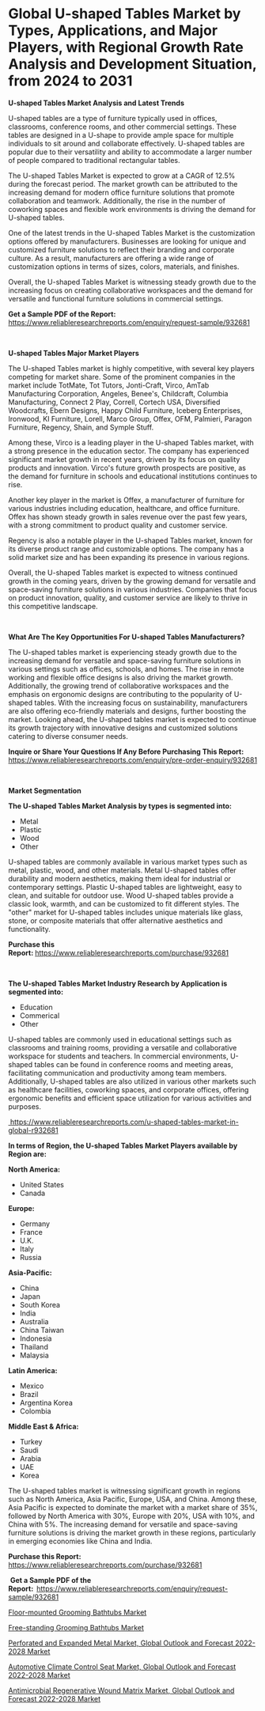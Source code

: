 <p><h1>Global U-shaped Tables Market by Types, Applications, and Major Players, with Regional Growth Rate Analysis and Development Situation, from 2024 to 2031</h1></p><p><strong>U-shaped Tables Market Analysis and Latest Trends</strong></p>
<p><p>U-shaped tables are a type of furniture typically used in offices, classrooms, conference rooms, and other commercial settings. These tables are designed in a U-shape to provide ample space for multiple individuals to sit around and collaborate effectively. U-shaped tables are popular due to their versatility and ability to accommodate a larger number of people compared to traditional rectangular tables.</p><p>The U-shaped Tables Market is expected to grow at a CAGR of 12.5% during the forecast period. The market growth can be attributed to the increasing demand for modern office furniture solutions that promote collaboration and teamwork. Additionally, the rise in the number of coworking spaces and flexible work environments is driving the demand for U-shaped tables.</p><p>One of the latest trends in the U-shaped Tables Market is the customization options offered by manufacturers. Businesses are looking for unique and customized furniture solutions to reflect their branding and corporate culture. As a result, manufacturers are offering a wide range of customization options in terms of sizes, colors, materials, and finishes.</p><p>Overall, the U-shaped Tables Market is witnessing steady growth due to the increasing focus on creating collaborative workspaces and the demand for versatile and functional furniture solutions in commercial settings.</p></p>
<p><strong>Get a Sample PDF of the Report:&nbsp;</strong> <a href="https://www.reliableresearchreports.com/enquiry/request-sample/932681">https://www.reliableresearchreports.com/enquiry/request-sample/932681</a></p>
<p>&nbsp;</p>
<p><strong>U-shaped Tables Major Market Players</strong></p>
<p><p>The U-shaped Tables market is highly competitive, with several key players competing for market share. Some of the prominent companies in the market include TotMate, Tot Tutors, Jonti-Craft, Virco, AmTab Manufacturing Corporation, Angeles, Benee's, Childcraft, Columbia Manufacturing, Connect 2 Play, Correll, Cortech USA, Diversified Woodcrafts, Ebern Designs, Happy Child Furniture, Iceberg Enterprises, Ironwood, KI Furniture, Lorell, Marco Group, Offex, OFM, Palmieri, Paragon Furniture, Regency, Shain, and Symple Stuff.</p><p>Among these, Virco is a leading player in the U-shaped Tables market, with a strong presence in the education sector. The company has experienced significant market growth in recent years, driven by its focus on quality products and innovation. Virco's future growth prospects are positive, as the demand for furniture in schools and educational institutions continues to rise.</p><p>Another key player in the market is Offex, a manufacturer of furniture for various industries including education, healthcare, and office furniture. Offex has shown steady growth in sales revenue over the past few years, with a strong commitment to product quality and customer service.</p><p>Regency is also a notable player in the U-shaped Tables market, known for its diverse product range and customizable options. The company has a solid market size and has been expanding its presence in various regions.</p><p>Overall, the U-shaped Tables market is expected to witness continued growth in the coming years, driven by the growing demand for versatile and space-saving furniture solutions in various industries. Companies that focus on product innovation, quality, and customer service are likely to thrive in this competitive landscape.</p></p>
<p>&nbsp;</p>
<p><strong>What Are The Key Opportunities For U-shaped Tables Manufacturers?</strong></p>
<p><p>The U-shaped tables market is experiencing steady growth due to the increasing demand for versatile and space-saving furniture solutions in various settings such as offices, schools, and homes. The rise in remote working and flexible office designs is also driving the market growth. Additionally, the growing trend of collaborative workspaces and the emphasis on ergonomic designs are contributing to the popularity of U-shaped tables. With the increasing focus on sustainability, manufacturers are also offering eco-friendly materials and designs, further boosting the market. Looking ahead, the U-shaped tables market is expected to continue its growth trajectory with innovative designs and customized solutions catering to diverse consumer needs.</p></p>
<p><strong>Inquire or Share Your Questions If Any Before Purchasing This Report:</strong> <a href="https://www.reliableresearchreports.com/enquiry/pre-order-enquiry/932681">https://www.reliableresearchreports.com/enquiry/pre-order-enquiry/932681</a></p>
<p>&nbsp;</p>
<p><strong>Market Segmentation</strong></p>
<p><strong>The U-shaped Tables Market Analysis by types is segmented into:</strong></p>
<p><ul><li>Metal</li><li>Plastic</li><li>Wood</li><li>Other</li></ul></p>
<p><p>U-shaped tables are commonly available in various market types such as metal, plastic, wood, and other materials. Metal U-shaped tables offer durability and modern aesthetics, making them ideal for industrial or contemporary settings. Plastic U-shaped tables are lightweight, easy to clean, and suitable for outdoor use. Wood U-shaped tables provide a classic look, warmth, and can be customized to fit different styles. The "other" market for U-shaped tables includes unique materials like glass, stone, or composite materials that offer alternative aesthetics and functionality.</p></p>
<p><strong>Purchase this Report:&nbsp;</strong><a href="https://www.reliableresearchreports.com/purchase/932681">https://www.reliableresearchreports.com/purchase/932681</a></p>
<p>&nbsp;</p>
<p><strong>The U-shaped Tables Market Industry Research by Application is segmented into:</strong></p>
<p><ul><li>Education</li><li>Commerical</li><li>Other</li></ul></p>
<p><p>U-shaped tables are commonly used in educational settings such as classrooms and training rooms, providing a versatile and collaborative workspace for students and teachers. In commercial environments, U-shaped tables can be found in conference rooms and meeting areas, facilitating communication and productivity among team members. Additionally, U-shaped tables are also utilized in various other markets such as healthcare facilities, coworking spaces, and corporate offices, offering ergonomic benefits and efficient space utilization for various activities and purposes.</p></p>
<p><a href="https://www.reliableresearchreports.com/u-shaped-tables-market-in-global-r932681">&nbsp;https://www.reliableresearchreports.com/u-shaped-tables-market-in-global-r932681</a></p>
<p><strong>In terms of Region, the U-shaped Tables Market Players available by Region are:</strong></p>
<p>
    <p> <strong> North America: </strong>
        <ul>
            <li>United States</li>
            <li>Canada</li>
        </ul>
        </p> 
    <p> <strong> Europe: </strong>
        <ul>
            <li>Germany</li>
            <li>France</li>
            <li>U.K.</li>
            <li>Italy</li>
            <li>Russia</li>
        </ul>
        </p> 
    <p> <strong> Asia-Pacific: </strong>
        <ul>
            <li>China</li>
            <li>Japan</li>
            <li>South Korea</li>
            <li>India</li>
            <li>Australia</li>
            <li>China Taiwan</li>
            <li>Indonesia</li>
            <li>Thailand</li>
            <li>Malaysia</li>
        </ul>
        </p> 
    <p> <strong> Latin America: </strong>
        <ul>
            <li>Mexico</li>
            <li>Brazil</li>
            <li>Argentina Korea</li>
            <li>Colombia</li>
        </ul>
        </p> 
    <p> <strong> Middle East & Africa: </strong>
        <ul>
            <li>Turkey</li>
            <li>Saudi</li>
            <li>Arabia</li>
            <li>UAE</li>
            <li>Korea</li>
        </ul>
    </p>
    </p>
<p><p>The U-shaped tables market is witnessing significant growth in regions such as North America, Asia Pacific, Europe, USA, and China. Among these, Asia Pacific is expected to dominate the market with a market share of 35%, followed by North America with 30%, Europe with 20%, USA with 10%, and China with 5%. The increasing demand for versatile and space-saving furniture solutions is driving the market growth in these regions, particularly in emerging economies like China and India.</p></p>
<p><strong>Purchase this Report: </strong><a href="https://www.reliableresearchreports.com/purchase/932681">https://www.reliableresearchreports.com/purchase/932681</a></p>
<p>&nbsp;<strong>Get a Sample PDF of the Report:&nbsp;&nbsp;</strong><a href="https://www.reliableresearchreports.com/enquiry/request-sample/932681">https://www.reliableresearchreports.com/enquiry/request-sample/932681</a></p>
<p><strong></strong></p>
<p><p><a href="https://github.com/ashepherd82/Market-Research-Report-List-6/blob/main/floor-mounted-grooming-bathtubs-market.md">Floor-mounted Grooming Bathtubs Market</a></p><p><a href="https://github.com/irfadac/Market-Research-Report-List-4/blob/main/free-standing-grooming-bathtubs-market.md">Free-standing Grooming Bathtubs Market</a></p><p><a href="https://issuu.com/reportprime-2/docs/perforated-and-expanded-metal-marke_732411686be2af">Perforated and Expanded Metal Market, Global Outlook and Forecast 2022-2028 Market</a></p><p><a href="https://issuu.com/reportprime-2/docs/automotive-climate-control-seat-mar_64659af8528f52">Automotive Climate Control Seat Market, Global Outlook and Forecast 2022-2028 Market</a></p><p><a href="https://issuu.com/reportprime-2/docs/antimicrobial-regenerative-wound-ma_025743f627bce4">Antimicrobial Regenerative Wound Matrix Market, Global Outlook and Forecast 2022-2028 Market</a></p></p>
